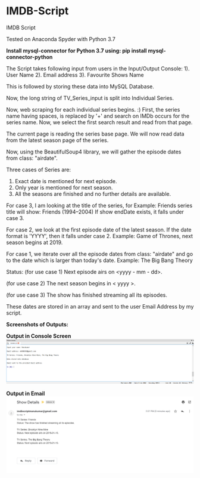 # IMDB-Script
IMDB Script

Tested on Anaconda Spyder with Python 3.7

**Install mysql-connector for Python 3.7 using: 
pip install mysql-connector-python**


The Script takes following input from users in the Input/Output Console:
1). User Name
2). Email address 
3). Favourite Shows Name

This is followed by storing these data into MySQL Database.

Now, the long string of TV_Series_input is split into Individual Series.

Now, web scraping for each individual series begins. :)
First, the series name having spaces, is replaced by '+' and search on IMDb occurs for the series name.
Now, we select the first search result and read from that page.

The current page is reading the series base page.
We will now read data from the latest season page of the series.

Now, using the BeautifulSoup4 library, we will gather the episode dates from class: "airdate".

Three cases of Series are:
1. Exact date is mentioned for next episode.
2. Only year is mentioned for next season.
3. All the seasons are finished and no further details are available.

For case 3, I am looking at the title of the series, for Example: Friends series title will show: Friends (1994–2004)
If show endDate exists, it falls under case 3.

For case 2, we look at the first episode date of the latest season. If the date format is 'YYYY', then it falls under case 2.
Example: Game of Thrones, next season begins at 2019.

For case 1, we iterate over all the episode dates from class: "airdate" and go to the date which is larger than today's date. 
Example: The Big Bang Theory

Status: (for use case 1) Next episode airs on <yyyy - mm - dd>.

(for use case 2) The next season begins in < yyyy >.

(for use case 3) The show has finished streaming all its episodes.

These dates are stored in an array and sent to the user Email Address by my script.


**Screenshots of Outputs:**

**Output in Console Screen**
![alt text](https://github.com/Manukumar1/IMDB-Script/blob/master/ConsoleInputOutput.png "Console Screen Input Output")

**Output in Email**
![alt text](https://github.com/Manukumar1/IMDB-Script/blob/master/showDetails.png "Show Details Email")
